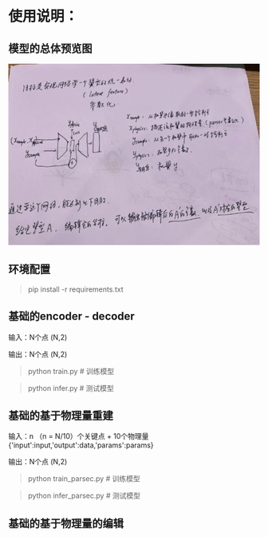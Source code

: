 # 使用说明：



## 模型的总体预览图

![总览图](./source/model_overview.jpg)

## 环境配置

> pip install -r requirements.txt


## 基础的encoder - decoder

输入：N个点 (N,2)

输出：N个点 (N,2)

> python train.py # 训练模型


> python infer.py # 测试模型


## 基础的基于物理量重建


输入：n （n = N/10）个关键点 + 10个物理量  {'input':input,'output':data,'params':params}

输出：N个点 (N,2)

> python train_parsec.py # 训练模型

> python infer_parsec.py # 测试模型

## 基础的基于物理量的编辑



